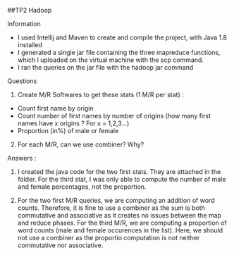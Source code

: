 ##TP2 Hadoop

Information

- I used Intellij and Maven to create and compile the project, with Java 1.8 installed
- I generated a single jar file containing the three mapreduce functions, which I uploaded on the virtual machine with the scp command.
- I ran the queries on the jar file with the hadoop jar command

Questions 

1) Create M/R Softwares to get these stats (1 M/R per stat) :
- Count first name by origin
- Count number of first names by number of origins (how many first names have x origins ? For x = 1,2,3...)
-  Proportion (in%) of male or female

2) For each M/R, can we use combiner? Why?

Answers : 

1) I created the java code for the two first stats. They are attached in the folder. 
For the third stat, I was only able to compute the number of male and female percentages, not the proportion.

2) For the two first M/R queries, we are computing an addition of word counts. Therefore, it is fine to use a combiner as the sum is both commutative and associative as it creates no issues between the map and reduce phases.
For the third M/R, we are computing a proportion of word counts (male and female occurences in the list). Here, we should not use a combiner as the proportio computation is not neither commutative nor associative.

